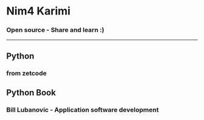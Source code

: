 # Nim4 Karimi
### Open source - Share and learn :)
****
## Python 
### from zetcode 


## Python Book
### Bill Lubanovic - Application software development






